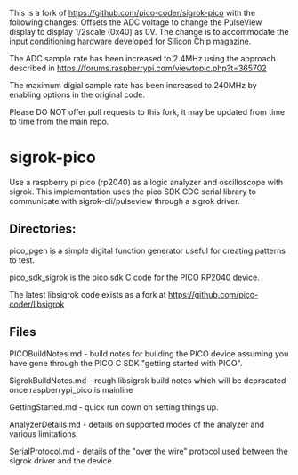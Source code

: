 This is a fork of https://github.com/pico-coder/sigrok-pico with the following changes:
Offsets the ADC voltage to change the PulseView display to display 1/2scale (0x40) as 0V. The change is to accommodate the input conditioning hardware developed for Silicon Chip magazine.

The ADC sample rate has been increased to 2.4MHz using the approach described in https://forums.raspberrypi.com/viewtopic.php?t=365702

The maximum digial sample rate has been increased to 240MHz by enabling options in the original code.

Please DO NOT offer pull requests to this fork, it may be updated from time to time from the main repo.

#
# sigrok-pico
Use a raspberry pi pico (rp2040) as a logic analyzer and oscilloscope with sigrok.
This implementation uses the pico SDK CDC serial library to communicate with sigrok-cli/pulseview through a sigrok driver.

## Directories:

pico_pgen is a simple digital function generator useful for creating patterns to test.

pico_sdk_sigrok is the pico sdk C code for the PICO RP2040 device.

The latest libsigrok code exists as a fork at https://github.com/pico-coder/libsigrok

## Files
PICOBuildNotes.md - build notes for building the PICO device assuming you have gone through the PICO C SDK "getting started with PICO".

SigrokBuildNotes.md - rough libsigrok build notes which will be depracated once raspberrypi_pico is mainline

GettingStarted.md - quick run down on setting things up.

AnalyzerDetails.md - details on supported modes of the analyzer and various limitations.

SerialProtocol.md - details of the "over the wire" protocol used between the sigrok driver and the device.
